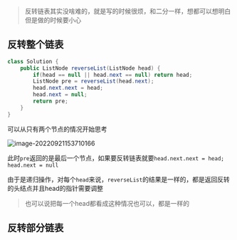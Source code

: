 > 反转链表其实没啥难的，就是写的时候很烦，和二分一样，想都可以想明白但是做的时候要小心

## 反转整个链表

```java
class Solution {
    public ListNode reverseList(ListNode head) {
        if(head == null || head.next == null) return head;
        ListNode pre = reverseList(head.next);
        head.next.next = head;
        head.next = null;
        return pre;
    }
}
```

可以从只有两个节点的情况开始思考

![image-20220921153710166](https://cdn.mazhiyong.icu/image-20220921153710166.png)

此时`pre`返回的是最后一个节点，如果要反转链表就要`head.next.next = head; head.next = null`

由于是递归操作，对每个`head`来说，`reverseList`的结果是一样的，都是返回反转的头结点并且head的指针需要调整

> 也可以说把每一个head都看成这种情况也可以，都是一样的

## 反转部分链表

